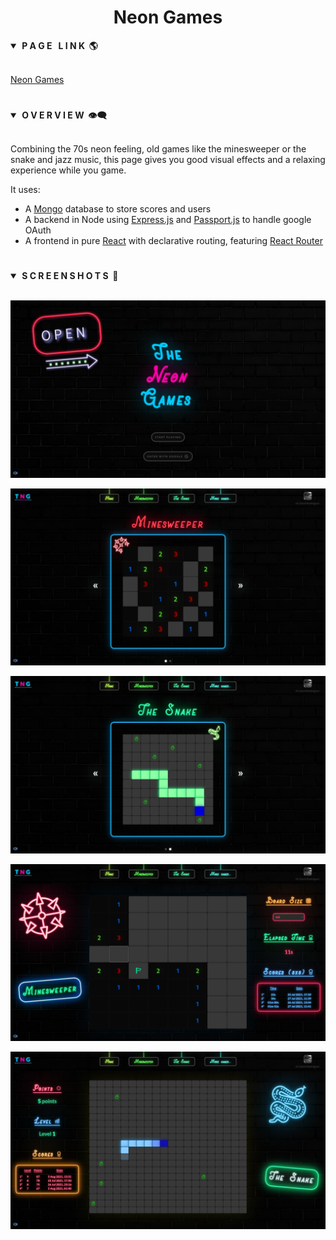 <div align="center"> <h1><strong>Neon Games</strong></h1> </div>

<details open>
<summary><strong>&nbsp;P A G E &nbsp; L I N K &nbsp;🌎</strong></summary>
<br>

[Neon Games](https://the-neon-games.herokuapp.com/)
</details>

#

<details open>
<summary><strong>&nbsp;O V E R V I E W &nbsp;👁️‍🗨️</strong></summary>
<br>

Combining the 70s neon feeling, old games like the minesweeper or the snake and jazz music, this page
gives you good visual effects and a relaxing experience while you game.

It uses:
* A [Mongo](https://github.com/mongodb/mongo) database to store scores and users
* A backend in Node using [Express.js](https://github.com/expressjs/express) and [Passport.js](https://github.com/jaredhanson/passport) to handle google OAuth
* A frontend in pure [React](https://github.com/facebook/react) with declarative routing, featuring [React Router](https://github.com/remix-run/react-router) 
</details>

#

<details open>
<summary><strong>&nbsp;S C R E E N S H O T S &nbsp;📸</strong></summary>
<br>

![main View](screenshots/home.png)

![Edit Note](screenshots/mine_prev.png)

![Note View](screenshots/snake_prev.png)

![Search View](screenshots/mine.png)

![Search View](screenshots/snake.png)

</details>
